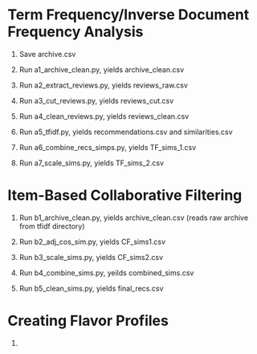 # Term Frequency/Inverse Document Frequency Analysis

1) Save archive.csv

2) Run a1_archive_clean.py, yields archive_clean.csv

3) Run a2_extract_reviews.py, yields reviews_raw.csv

4) Run a3_cut_reviews.py, yields reviews_cut.csv

5) Run a4_clean_reviews.py, yields reviews_clean.csv

6) Run a5_tfidf.py, yields recommendations.csv and similarities.csv

7) Run a6_combine_recs_simps.py, yields TF_sims_1.csv

8) Run a7_scale_sims.py, yields TF_sims_2.csv

# Item-Based Collaborative Filtering

1) Run b1_archive_clean.py, yields archive_clean.csv (reads raw archive from tfidf directory)

2) Run b2_adj_cos_sim.py, yields CF_sims1.csv

3) Run b3_scale_sims.py, yields CF_sims2.csv

4) Run b4_combine_sims.py, yeilds combined_sims.csv

5) Run b5_clean_sims.py, yields final_recs.csv

# Creating Flavor Profiles

1) 
